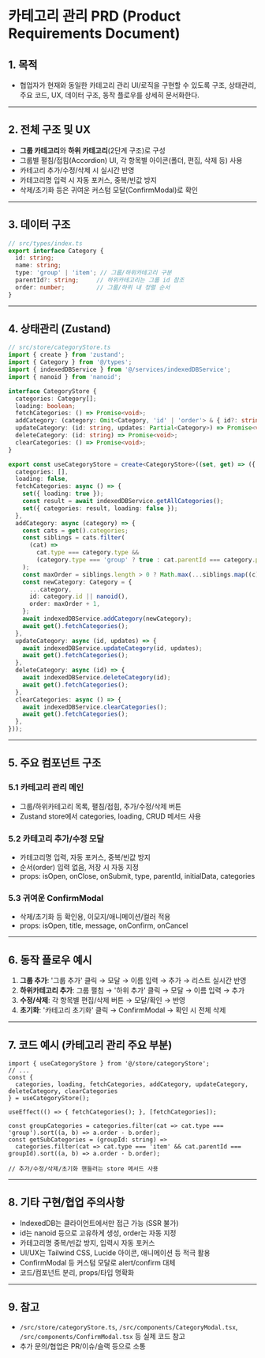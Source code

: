 # 카테고리 관리 PRD (Product Requirements Document)

## 1. 목적
- 협업자가 현재와 동일한 카테고리 관리 UI/로직을 구현할 수 있도록 구조, 상태관리, 주요 코드, UX, 데이터 구조, 동작 플로우를 상세히 문서화한다.

---

## 2. 전체 구조 및 UX
- **그룹 카테고리**와 **하위 카테고리**(2단계 구조)로 구성
- 그룹별 펼침/접힘(Accordion) UI, 각 항목별 아이콘(폴더, 편집, 삭제 등) 사용
- 카테고리 추가/수정/삭제 시 실시간 반영
- 카테고리명 입력 시 자동 포커스, 중복/빈값 방지
- 삭제/초기화 등은 귀여운 커스텀 모달(ConfirmModal)로 확인

---

## 3. 데이터 구조
```ts
// src/types/index.ts
export interface Category {
  id: string;
  name: string;
  type: 'group' | 'item'; // 그룹/하위카테고리 구분
  parentId?: string;     // 하위카테고리는 그룹 id 참조
  order: number;         // 그룹/하위 내 정렬 순서
}
```

---

## 4. 상태관리 (Zustand)
```ts
// src/store/categoryStore.ts
import { create } from 'zustand';
import { Category } from '@/types';
import { indexedDBService } from '@/services/indexedDBService';
import { nanoid } from 'nanoid';

interface CategoryStore {
  categories: Category[];
  loading: boolean;
  fetchCategories: () => Promise<void>;
  addCategory: (category: Omit<Category, 'id' | 'order'> & { id?: string }) => Promise<void>;
  updateCategory: (id: string, updates: Partial<Category>) => Promise<void>;
  deleteCategory: (id: string) => Promise<void>;
  clearCategories: () => Promise<void>;
}

export const useCategoryStore = create<CategoryStore>((set, get) => ({
  categories: [],
  loading: false,
  fetchCategories: async () => {
    set({ loading: true });
    const result = await indexedDBService.getAllCategories();
    set({ categories: result, loading: false });
  },
  addCategory: async (category) => {
    const cats = get().categories;
    const siblings = cats.filter(
      (cat) =>
        cat.type === category.type &&
        (category.type === 'group' ? true : cat.parentId === category.parentId)
    );
    const maxOrder = siblings.length > 0 ? Math.max(...siblings.map((c) => c.order)) : 0;
    const newCategory: Category = {
      ...category,
      id: category.id || nanoid(),
      order: maxOrder + 1,
    };
    await indexedDBService.addCategory(newCategory);
    await get().fetchCategories();
  },
  updateCategory: async (id, updates) => {
    await indexedDBService.updateCategory(id, updates);
    await get().fetchCategories();
  },
  deleteCategory: async (id) => {
    await indexedDBService.deleteCategory(id);
    await get().fetchCategories();
  },
  clearCategories: async () => {
    await indexedDBService.clearCategories();
    await get().fetchCategories();
  },
}));
```

---

## 5. 주요 컴포넌트 구조

### 5.1 카테고리 관리 메인
- 그룹/하위카테고리 목록, 펼침/접힘, 추가/수정/삭제 버튼
- Zustand store에서 categories, loading, CRUD 메서드 사용

### 5.2 카테고리 추가/수정 모달
- 카테고리명 입력, 자동 포커스, 중복/빈값 방지
- 순서(order) 입력 없음, 저장 시 자동 지정
- props: isOpen, onClose, onSubmit, type, parentId, initialData, categories

### 5.3 귀여운 ConfirmModal
- 삭제/초기화 등 확인용, 이모지/애니메이션/컬러 적용
- props: isOpen, title, message, onConfirm, onCancel

---

## 6. 동작 플로우 예시
1. **그룹 추가**: '그룹 추가' 클릭 → 모달 → 이름 입력 → 추가 → 리스트 실시간 반영
2. **하위카테고리 추가**: 그룹 펼침 → '하위 추가' 클릭 → 모달 → 이름 입력 → 추가
3. **수정/삭제**: 각 항목별 편집/삭제 버튼 → 모달/확인 → 반영
4. **초기화**: '카테고리 초기화' 클릭 → ConfirmModal → 확인 시 전체 삭제

---

## 7. 코드 예시 (카테고리 관리 주요 부분)
```tsx
import { useCategoryStore } from '@/store/categoryStore';
// ...
const {
  categories, loading, fetchCategories, addCategory, updateCategory, deleteCategory, clearCategories
} = useCategoryStore();

useEffect(() => { fetchCategories(); }, [fetchCategories]);

const groupCategories = categories.filter(cat => cat.type === 'group').sort((a, b) => a.order - b.order);
const getSubCategories = (groupId: string) =>
  categories.filter(cat => cat.type === 'item' && cat.parentId === groupId).sort((a, b) => a.order - b.order);

// 추가/수정/삭제/초기화 핸들러는 store 메서드 사용
```

---

## 8. 기타 구현/협업 주의사항
- IndexedDB는 클라이언트에서만 접근 가능 (SSR 불가)
- id는 nanoid 등으로 고유하게 생성, order는 자동 지정
- 카테고리명 중복/빈값 방지, 입력시 자동 포커스
- UI/UX는 Tailwind CSS, Lucide 아이콘, 애니메이션 등 적극 활용
- ConfirmModal 등 커스텀 모달로 alert/confirm 대체
- 코드/컴포넌트 분리, props/타입 명확화

---

## 9. 참고
- `/src/store/categoryStore.ts`, `/src/components/CategoryModal.tsx`, `/src/components/ConfirmModal.tsx` 등 실제 코드 참고
- 추가 문의/협업은 PR/이슈/슬랙 등으로 소통 